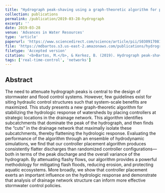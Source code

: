 ```yaml
---
title: "Hydrograph peak-shaving using a graph-theoretic algorithm for placement of hydraulic control structures"
collection: publications
permalink: /publication/2019-03-28-hydrograph
excerpt: ''
date: 2019-03-28
venue: 'Advances in Water Resources'
type: 'article'
paperurl: 'https://www.sciencedirect.com/science/article/pii/S0309170818307322'
file: 'https://mdbartos.s3.us-east-2.amazonaws.com/publications/hydrograph_peak_shaving.pdf'
filetype: 'Accepted version'
citation: '<b>Bartos, M.</b>, & Kerkez, B. (2019). Hydrograph peak-shaving using a graph-theoretic algorithm for placement of hydraulic control structures. <i>Advances in Water Resources</i>, 127, 167–179. doi:10.1016/j.advwatres.2019.03.016'
tags: ['real-time-control', 'networks']
---
```


## Abstract

The need to attenuate hydrograph peaks is central to the design of stormwater and flood control systems. However, few guidelines exist for siting hydraulic control structures such that system-scale benefits are maximized. This study presents a new graph-theoretic algorithm for stabilizing the hydrologic response of watersheds by placing controllers at strategic locations in the drainage network. This algorithm identifies subcatchments that dominate the peak of the hydrograph, and then finds the “cuts” in the drainage network that maximally isolate these subcatchments, thereby flattening the hydrologic response. Evaluating the performance of the algorithm through an ensemble of hydrodynamic simulations, we find that our controller placement algorithm produces consistently flatter discharges than randomized controller configurations—both in terms of the peak discharge and the overall variance of the hydrograph. By attenuating flashy flows, our algorithm provides a powerful methodology for mitigating flash floods, reducing erosion, and protecting aquatic ecosystems. More broadly, we show that controller placement exerts an important influence on the hydrologic response and demonstrate that analysis of drainage network structure can inform more effective stormwater control policies.
